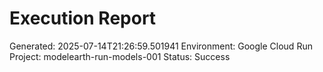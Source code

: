 
# Execution Report

Generated: 2025-07-14T21:26:59.501941
Environment: Google Cloud Run
Project: modelearth-run-models-001
Status: Success
